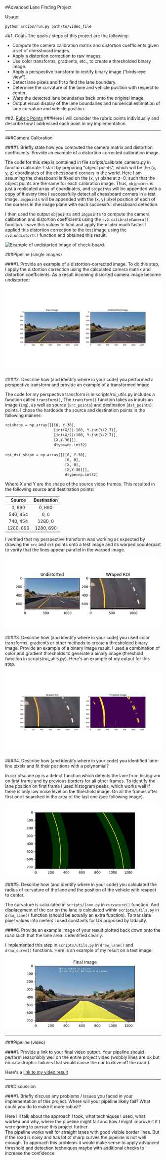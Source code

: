 #Advanced Lane Finding Project

Usage:
```
python srcips/run.py path/to/video_file
```

##1. Goals
The goals / steps of this project are the following:

* Compute the camera calibration matrix and distortion coefficients given a set of chessboard images.
* Apply a distortion correction to raw images.
* Use color transforms, gradients, etc., to create a thresholded binary image.
* Apply a perspective transform to rectify binary image ("birds-eye view").
* Detect lane pixels and fit to find the lane boundary.
* Determine the curvature of the lane and vehicle position with respect to center.
* Warp the detected lane boundaries back onto the original image.
* Output visual display of the lane boundaries and numerical estimation of lane curvature and vehicle position.

[//]: # (Image References)

[image1]: ./examples/undistort_output.png "Undistorted"
[image2]: ./examples/raw_to_undistorted.png "Raw to Undistorted"
[image3]: ./examples/threshold_image.png "Threshold Lane Image"
[image4]: ./examples/perspective_transform.png "Perspective Transform"
[image5]: ./examples/lane_detection.png "Lane Detection"
[image6]: ./examples/final_image.png "Output"


##2. [Rubric Points](https://review.udacity.com/#!/rubrics/571/view) 
###Here I will consider the rubric points individually and describe how I addressed each point in my implementation.  

---
###Camera Calibration

####1. Briefly state how you computed the camera matrix and distortion coefficients. Provide an example of a distortion corrected calibration image.

The code for this step is contained in file scripts/calibrate_camera.py in function calibrate.
I start by preparing "object points", which will be the (x, y, z) coordinates of the chessboard corners in the world. Here I am assuming the chessboard is fixed on the (x, y) plane at z=0, such that the object points are the same for each calibration image.  Thus, `objpoints` is just a replicated array of coordinates, and `objpoints` will be appended with a copy of it every time I successfully detect all chessboard corners in a test image.  `imgpoints` will be appended with the (x, y) pixel position of each of the corners in the image plane with each successful chessboard detection.  

I then used the output `objpoints` and `imgpoints` to compute the camera calibration and distortion coefficients using the `cv2.calibrateCamera()` function. I save this values to load and apply them later much faster. I applied this distortion correction to the test image using the `cv2.undistort()` function and obtained this result: 

![Example of undistorted Image of check-board.][image1]

###Pipeline (single images)

####1. Provide an example of a distortion-corrected image.
To do this step, I apply the distortion correction using the calculated camera matrix and distortion coefficients. As a result incoming distorted camera image become undistorted:
![Raw to Undistorted][image2]

####2. Describe how (and identify where in your code) you performed a perspective transform and provide an example of a transformed image.

The code for my perspective transform is in scripts/roi_utils.py includes a function called `transform()`,  The `transform()` function takes as inputs an image (`img`), as well as source (`src_points`) and destination (`dst_points`) points.  I chose the hardcode the source and destination points in the following manner:

```
roishape = np.array([[[0, Y-30], 
                      [int(X/2)-100, Y-int(Y/2.7)], 
                      [int(X/2)+100, Y-int(Y/2.7)], 
                      [X,Y-30]]], 
                      dtype=np.int32)

roi_dst_shape = np.array([[[0, Y-30], 
                           [0, 0], 
                           [X, 0], 
                           [X,Y-30]]], 
                           dtype=np.int32)

```
Where X and Y are the shape of the source video frames.
This resulted in the following source and destination points:

| Source        | Destination   | 
|:-------------:|:-------------:| 
|   0,  690      | 0, 690       | 
| 540,  454      | 0, 0         |
| 740,  454      | 1280, 0      |
| 1280, 690      | 1280, 690    |

I verified that my perspective transform was working as expected by drawing the `src` and `dst` points onto a test image and its warped counterpart to verify that the lines appear parallel in the warped image.

![Perspective transform.][image4]

####3. Describe how (and identify where in your code) you used color transforms, gradients or other methods to create a thresholded binary image.  Provide an example of a binary image result.
I used a combination of color and gradient thresholds to generate a binary image (threshold function in scripts/roi_utils.py).  Here's an example of my output for this step.

![Threshold of lane image.][image3]

####4. Describe how (and identify where in your code) you identified lane-line pixels and fit their positions with a polynomial?

In scripts/lane.py is a detect function which detects the lane from histogram on first frame and by previous borders for all other frames.
To identify the lane position on first frame I used histogram peeks, which works well if there is only low noise level on the threshold image.
On all the frames after first one I searched in the area of the last one (see following image). 

![Lane Detection.][image5]

####5. Describe how (and identify where in your code) you calculated the radius of curvature of the lane and the position of the vehicle with respect to center.

The curvature is calculated in `scripts/lane.py` in `curvature()` function. And displacement of the car on the lane is calculated within `scripts/utils.py` in `draw_lane()` function (should be actually an extra function). To translate pixel values into meters I used constants for US proposed by Udacity.

####6. Provide an example image of your result plotted back down onto the road such that the lane area is identified clearly.

I implemented this step in `scripts/utils.py` in `draw_lane()` and `draw_curve()` functions.  Here is an example of my result on a test image:

![Final image after lane detection on it.][image6]

---

###Pipeline (video)

####1. Provide a link to your final video output.  Your pipeline should perform reasonably well on the entire project video (wobbly lines are ok but no catastrophic failures that would cause the car to drive off the road!).

Here's a [link to my video result](https://youtu.be/0zbGppQ42w0)

---

###Discussion

####1. Briefly discuss any problems / issues you faced in your implementation of this project.  Where will your pipeline likely fail?  What could you do to make it more robust?

Here I'll talk about the approach I took, what techniques I used, what worked and why, where the pipeline might fail and how I might improve it if I were going to pursue this project further.  
The pipeline works well for straight lanes with good visible border lines. But if the road is noisy and has lot of sharp curves the pipeline is not well enough. To approach this problems it would make sense to apply advanced threshold and detection techniques maybe with additional checks to increase the confidence.
